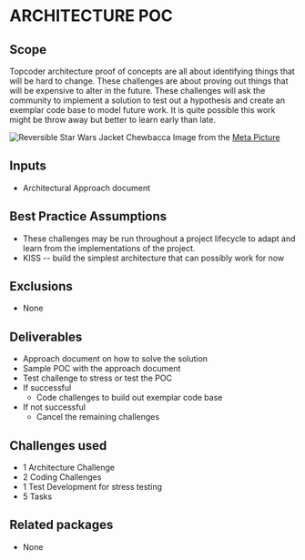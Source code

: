 # ARCHITECTURE POC

## Scope

Topcoder architecture proof of concepts are all about identifying things that will be hard to change.  These challenges are about proving out things that will be expensive to alter in the future.  These challenges will ask the community to implement a solution to test out a hypothesis and create an exemplar code base to model future work.  It is quite possible this work might be throw away but better to learn early than late.

![Reversible Star Wars Jacket Chewbacca](http://themetapicture.com/pic/images/2015/10/17/funny-Star-Wars-Reversible-Chewbacca-Jacket.jpg "Image from http://themetapicture.com/some-things-are-meant-to-be-owned/") 
Image from the [Meta Picture](http://themetapicture.com/some-things-are-meant-to-be-owned/)


## Inputs
- Architectural Approach document

## Best Practice Assumptions
- These challenges may be run throughout a project lifecycle to adapt and learn from the implementations of the project.
- KISS -- build the simplest architecture that can possibly work for now

## Exclusions
- None

## Deliverables

- Approach document on how to solve the solution
- Sample POC with the approach document
- Test challenge to stress or test the POC
- If successful
  - Code challenges to build out exemplar code base
- If not successful
  - Cancel the remaining challenges

## Challenges used

- 1 Architecture Challenge
- 2 Coding Challenges
- 1 Test Development for stress testing
- 5 Tasks

## Related packages
- None
